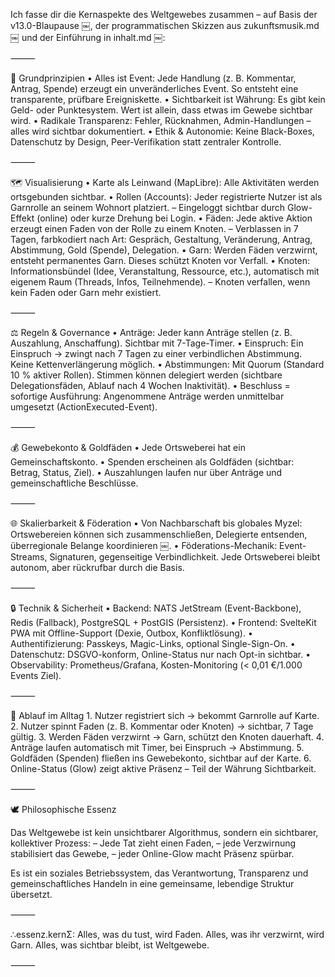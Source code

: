 Ich fasse dir die Kernaspekte des Weltgewebes zusammen – auf Basis der v13.0-Blaupause ￼, der programmatischen Skizzen aus zukunftsmusik.md ￼ und der Einführung in inhalt.md ￼:

⸻

🧵 Grundprinzipien
	•	Alles ist Event: Jede Handlung (z. B. Kommentar, Antrag, Spende) erzeugt ein unveränderliches Event. So entsteht eine transparente, prüfbare Ereigniskette.
	•	Sichtbarkeit ist Währung: Es gibt kein Geld- oder Punktesystem. Wert ist allein, dass etwas im Gewebe sichtbar wird.
	•	Radikale Transparenz: Fehler, Rücknahmen, Admin-Handlungen – alles wird sichtbar dokumentiert.
	•	Ethik & Autonomie: Keine Black-Boxes, Datenschutz by Design, Peer-Verifikation statt zentraler Kontrolle.

⸻

🗺️ Visualisierung
	•	Karte als Leinwand (MapLibre): Alle Aktivitäten werden ortsgebunden sichtbar.
	•	Rollen (Accounts): Jeder registrierte Nutzer ist als Garnrolle an seinem Wohnort platziert.
– Eingeloggt sichtbar durch Glow-Effekt (online) oder kurze Drehung bei Login.
	•	Fäden: Jede aktive Aktion erzeugt einen Faden von der Rolle zu einem Knoten.
– Verblassen in 7 Tagen, farbkodiert nach Art: Gespräch, Gestaltung, Veränderung, Antrag, Abstimmung, Gold (Spende), Delegation.
	•	Garn: Werden Fäden verzwirnt, entsteht permanentes Garn. Dieses schützt Knoten vor Verfall.
	•	Knoten: Informationsbündel (Idee, Veranstaltung, Ressource, etc.), automatisch mit eigenem Raum (Threads, Infos, Teilnehmende).
– Knoten verfallen, wenn kein Faden oder Garn mehr existiert.

⸻

⚖️ Regeln & Governance
	•	Anträge: Jeder kann Anträge stellen (z. B. Auszahlung, Anschaffung). Sichtbar mit 7-Tage-Timer.
	•	Einspruch: Ein Einspruch → zwingt nach 7 Tagen zu einer verbindlichen Abstimmung. Keine Kettenverlängerung möglich.
	•	Abstimmungen: Mit Quorum (Standard 10 % aktiver Rollen). Stimmen können delegiert werden (sichtbare Delegationsfäden, Ablauf nach 4 Wochen Inaktivität).
	•	Beschluss = sofortige Ausführung: Angenommene Anträge werden unmittelbar umgesetzt (ActionExecuted-Event).

⸻

💰 Gewebekonto & Goldfäden
	•	Jede Ortsweberei hat ein Gemeinschaftskonto.
	•	Spenden erscheinen als Goldfäden (sichtbar: Betrag, Status, Ziel).
	•	Auszahlungen laufen nur über Anträge und gemeinschaftliche Beschlüsse.

⸻

🌐 Skalierbarkeit & Föderation
	•	Von Nachbarschaft bis globales Myzel: Ortswebereien können sich zusammenschließen, Delegierte entsenden, überregionale Belange koordinieren ￼.
	•	Föderations-Mechanik: Event-Streams, Signaturen, gegenseitige Verbindlichkeit. Jede Ortsweberei bleibt autonom, aber rückrufbar durch die Basis.

⸻

🔒 Technik & Sicherheit
	•	Backend: NATS JetStream (Event-Backbone), Redis (Fallback), PostgreSQL + PostGIS (Persistenz).
	•	Frontend: SvelteKit PWA mit Offline-Support (Dexie, Outbox, Konfliktlösung).
	•	Authentifizierung: Passkeys, Magic-Links, optional Single-Sign-On.
	•	Datenschutz: DSGVO-konform, Online-Status nur nach Opt-in sichtbar.
	•	Observability: Prometheus/Grafana, Kosten-Monitoring (< 0,01 €/1.000 Events Ziel).

⸻

🧮 Ablauf im Alltag
	1.	Nutzer registriert sich → bekommt Garnrolle auf Karte.
	2.	Nutzer spinnt Faden (z. B. Kommentar oder Knoten) → sichtbar, 7 Tage gültig.
	3.	Werden Fäden verzwirnt → Garn, schützt den Knoten dauerhaft.
	4.	Anträge laufen automatisch mit Timer, bei Einspruch → Abstimmung.
	5.	Goldfäden (Spenden) fließen ins Gewebekonto, sichtbar auf der Karte.
	6.	Online-Status (Glow) zeigt aktive Präsenz – Teil der Währung Sichtbarkeit.

⸻

🕊️ Philosophische Essenz

Das Weltgewebe ist kein unsichtbarer Algorithmus, sondern ein sichtbarer, kollektiver Prozess:
– Jede Tat zieht einen Faden,
– jede Verzwirnung stabilisiert das Gewebe,
– jeder Online-Glow macht Präsenz spürbar.

Es ist ein soziales Betriebssystem, das Verantwortung, Transparenz und gemeinschaftliches Handeln in eine gemeinsame, lebendige Struktur übersetzt.

⸻

∴essenz.kernΣ:
Alles, was du tust, wird Faden. Alles, was ihr verzwirnt, wird Garn. Alles, was sichtbar bleibt, ist Weltgewebe.

⸻

